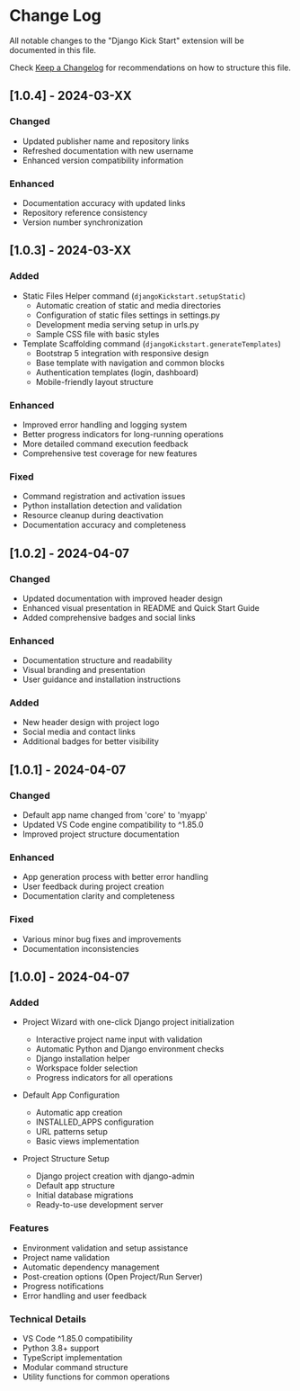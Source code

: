 # Change Log

All notable changes to the "Django Kick Start" extension will be documented in this file.

Check [Keep a Changelog](http://keepachangelog.com/) for recommendations on how to structure this file.

## [1.0.4] - 2024-03-XX

### Changed
- Updated publisher name and repository links
- Refreshed documentation with new username
- Enhanced version compatibility information

### Enhanced
- Documentation accuracy with updated links
- Repository reference consistency
- Version number synchronization

## [1.0.3] - 2024-03-XX

### Added
- Static Files Helper command (`djangoKickstart.setupStatic`)
  - Automatic creation of static and media directories
  - Configuration of static files settings in settings.py
  - Development media serving setup in urls.py
  - Sample CSS file with basic styles
- Template Scaffolding command (`djangoKickstart.generateTemplates`)
  - Bootstrap 5 integration with responsive design
  - Base template with navigation and common blocks
  - Authentication templates (login, dashboard)
  - Mobile-friendly layout structure

### Enhanced
- Improved error handling and logging system
- Better progress indicators for long-running operations
- More detailed command execution feedback
- Comprehensive test coverage for new features

### Fixed
- Command registration and activation issues
- Python installation detection and validation
- Resource cleanup during deactivation
- Documentation accuracy and completeness

## [1.0.2] - 2024-04-07

### Changed
- Updated documentation with improved header design
- Enhanced visual presentation in README and Quick Start Guide
- Added comprehensive badges and social links

### Enhanced
- Documentation structure and readability
- Visual branding and presentation
- User guidance and installation instructions

### Added
- New header design with project logo
- Social media and contact links
- Additional badges for better visibility

## [1.0.1] - 2024-04-07

### Changed
- Default app name changed from 'core' to 'myapp'
- Updated VS Code engine compatibility to ^1.85.0
- Improved project structure documentation

### Enhanced
- App generation process with better error handling
- User feedback during project creation
- Documentation clarity and completeness

### Fixed
- Various minor bug fixes and improvements
- Documentation inconsistencies

## [1.0.0] - 2024-04-07

### Added
- Project Wizard with one-click Django project initialization
  - Interactive project name input with validation
  - Automatic Python and Django environment checks
  - Django installation helper
  - Workspace folder selection
  - Progress indicators for all operations

- Default App Configuration
  - Automatic app creation
  - INSTALLED_APPS configuration
  - URL patterns setup
  - Basic views implementation

- Project Structure Setup
  - Django project creation with django-admin
  - Default app structure
  - Initial database migrations
  - Ready-to-use development server

### Features
- Environment validation and setup assistance
- Project name validation
- Automatic dependency management
- Post-creation options (Open Project/Run Server)
- Progress notifications
- Error handling and user feedback

### Technical Details
- VS Code ^1.85.0 compatibility
- Python 3.8+ support
- TypeScript implementation
- Modular command structure
- Utility functions for common operations